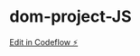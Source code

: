 # dom-project-JS

[Edit in Codeflow ⚡️](https://stackblitz.com/~/github.com/ShilpeshThakur/dom-project-JS)